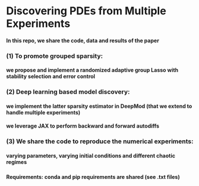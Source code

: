 # Discovering PDEs from Multiple Experiments

#### In this repo, we share the code, data and results of the paper
#### 
#### 
#### 
#### 
### (1) To promote grouped sparsity:
#### we propose and implement a randomized adaptive group Lasso with stability selection and error control
#### 
#### 
### (2) Deep learning based model discovery:
#### we implement the latter sparsity estimator in DeepMod (that we extend to handle multiple experiments)
#### we leverage JAX to perform backward and forward autodiffs
####
### (3) We share the code to reproduce the numerical experiments: 
#### varying parameters, varying initial conditions and different chaotic regimes
###
###
#### 
#### 
#### Requirements: conda and pip requirements are shared (see .txt files)
